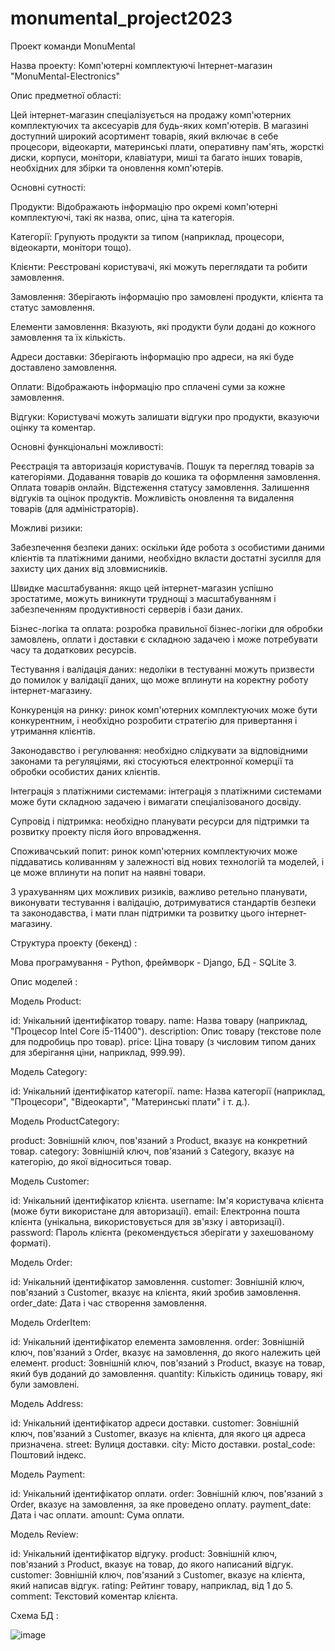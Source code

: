 # monumental_project2023
Проект команди MonuMental

Назва проекту: Комп'ютерні комплектуючі Інтернет-магазин "MonuMental-Electronics"

Опис предметної області:

Цей інтернет-магазин спеціалізується на продажу комп'ютерних комплектуючих та аксесуарів для будь-яких комп'ютерів. В магазині доступний широкий асортимент товарів, який включає в себе процесори, відеокарти, материнські плати, оперативну пам'ять, жорсткі диски, корпуси, монітори, клавіатури, миші та багато інших товарів, необхідних для збірки та оновлення комп'ютерів.

Основні сутності:

Продукти: Відображають інформацію про окремі комп'ютерні комплектуючі, такі як назва, опис, ціна та категорія.

Категорії: Групують продукти за типом (наприклад, процесори, відеокарти, монітори тощо).

Клієнти: Реєстровані користувачі, які можуть переглядати та робити замовлення.

Замовлення: Зберігають інформацію про замовлені продукти, клієнта та статус замовлення.

Елементи замовлення: Вказують, які продукти були додані до кожного замовлення та їх кількість.

Адреси доставки: Зберігають інформацію про адреси, на які буде доставлено замовлення.

Оплати: Відображають інформацію про сплачені суми за кожне замовлення.

Відгуки: Користувачі можуть залишати відгуки про продукти, вказуючи оцінку та коментар.

Основні функціональні можливості:

Реєстрація та авторизація користувачів.
Пошук та перегляд товарів за категоріями.
Додавання товарів до кошика та оформлення замовлення.
Оплата товарів онлайн.
Відстеження статусу замовлення.
Залишення відгуків та оцінок продуктів.
Можливість оновлення та видалення товарів (для адміністраторів).

Можливі ризики:

Забезпечення безпеки даних: оскільки йде робота з особистими даними клієнтів та платіжними даними, необхідно вкласти достатні зусилля для захисту цих даних від зловмисників.

Швидке масштабування: якщо цей інтернет-магазин успішно зростатиме, можуть виникнути труднощі з масштабуванням і забезпеченням продуктивності серверів і бази даних.

Бізнес-логіка та оплата: розробка правильної бізнес-логіки для обробки замовлень, оплати і доставки є складною задачею і може потребувати часу та додаткових ресурсів.

Тестування і валідація даних: недоліки в тестуванні можуть призвести до помилок у валідації даних, що може вплинути на коректну роботу інтернет-магазину.

Конкуренція на ринку: ринок комп'ютерних комплектуючих може бути конкурентним, і необхідно розробити стратегію для привертання і утримання клієнтів.

Законодавство і регулювання: необхідно слідкувати за відповідними законами та регуляціями, які стосуються електронної комерції та обробки особистих даних клієнтів.

Інтеграція з платіжними системами: інтеграція з платіжними системами може бути складною задачею і вимагати спеціалізованого досвіду.

Супровід і підтримка: необхідно планувати ресурси для підтримки та розвитку проекту після його впровадження.

Споживачський попит: ринок комп'ютерних комплектуючих може піддаватись коливанням у залежності від нових технологій та моделей, і це може вплинути на попит на наявні товари.

З урахуванням цих можливих ризиків, важливо ретельно планувати, виконувати тестування і валідацію, дотримуватися стандартів безпеки та законодавства, і мати план підтримки та розвитку цього інтернет-магазину.

Структура проекту (бекенд) :

Мова програмування - Python, фреймворк - Django, БД - SQLite 3.

Опис моделей :

Модель Product:

id: Унікальний ідентифікатор товару.
name: Назва товару (наприклад, "Процесор Intel Core i5-11400").
description: Опис товару (текстове поле для подробиць про товар).
price: Ціна товару (з числовим типом даних для зберігання ціни, наприклад, 999.99).

Модель Category:

id: Унікальний ідентифікатор категорії.
name: Назва категорії (наприклад, "Процесори", "Відеокарти", "Материнські плати" і т. д.).

Модель ProductCategory:

product: Зовнішній ключ, пов'язаний з Product, вказує на конкретний товар.
category: Зовнішній ключ, пов'язаний з Category, вказує на категорію, до якої відноситься товар.

Модель Customer:

id: Унікальний ідентифікатор клієнта.
username: Ім'я користувача клієнта (може бути використане для авторизації).
email: Електронна пошта клієнта (унікальна, використовується для зв'язку і авторизації).
password: Пароль клієнта (рекомендується зберігати у захешованому форматі).

Модель Order:

id: Унікальний ідентифікатор замовлення.
customer: Зовнішній ключ, пов'язаний з Customer, вказує на клієнта, який зробив замовлення.
order_date: Дата і час створення замовлення.

Модель OrderItem:

id: Унікальний ідентифікатор елемента замовлення.
order: Зовнішній ключ, пов'язаний з Order, вказує на замовлення, до якого належить цей елемент.
product: Зовнішній ключ, пов'язаний з Product, вказує на товар, який був доданий до замовлення.
quantity: Кількість одиниць товару, які були замовлені.

Модель Address:

id: Унікальний ідентифікатор адреси доставки.
customer: Зовнішній ключ, пов'язаний з Customer, вказує на клієнта, для якого ця адреса призначена.
street: Вулиця доставки.
city: Місто доставки.
postal_code: Поштовий індекс.

Модель Payment:

id: Унікальний ідентифікатор оплати.
order: Зовнішній ключ, пов'язаний з Order, вказує на замовлення, за яке проведено оплату.
payment_date: Дата і час оплати.
amount: Сума оплати.

Модель Review:

id: Унікальний ідентифікатор відгуку.
product: Зовнішній ключ, пов'язаний з Product, вказує на товар, до якого написаний відгук.
customer: Зовнішній ключ, пов'язаний з Customer, вказує на клієнта, який написав відгук.
rating: Рейтинг товару, наприклад, від 1 до 5.
comment: Текстовий коментар клієнта.

Схема БД :

![image](https://github.com/project-practicum-chnu/monumental_project2023/assets/75749649/82f5ad59-1a93-4292-8446-817fdc6a861c)
